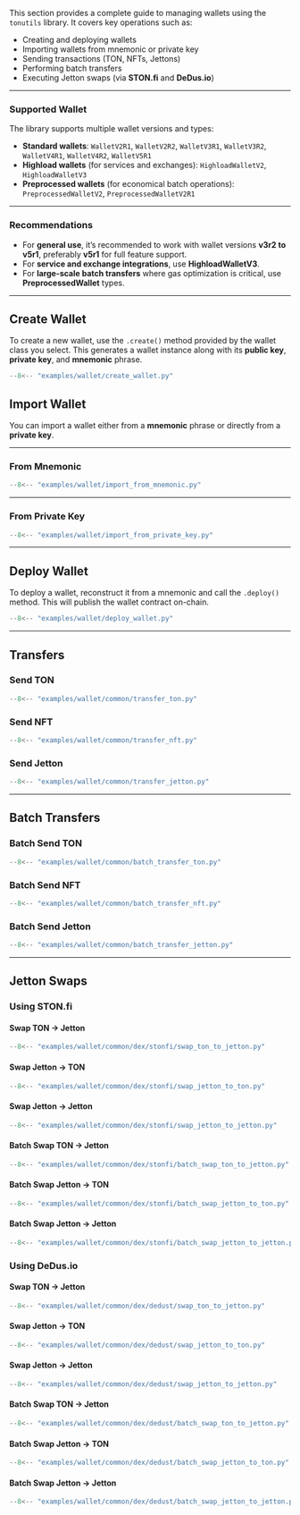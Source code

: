 This section provides a complete guide to managing wallets using the `tonutils` library.
It covers key operations such as:

* Creating and deploying wallets
* Importing wallets from mnemonic or private key
* Sending transactions (TON, NFTs, Jettons)
* Performing batch transfers
* Executing Jetton swaps (via **STON.fi** and **DeDus.io**)

---

### Supported Wallet

The library supports multiple wallet versions and types:

* **Standard wallets**:
  `WalletV2R1`, `WalletV2R2`, `WalletV3R1`, `WalletV3R2`, `WalletV4R1`, `WalletV4R2`, `WalletV5R1`
* **Highload wallets** (for services and exchanges):
  `HighloadWalletV2`, `HighloadWalletV3`
* **Preprocessed wallets** (for economical batch operations):
  `PreprocessedWalletV2`, `PreprocessedWalletV2R1`

---

### Recommendations

* For **general use**, it’s recommended to work with wallet versions **v3r2 to v5r1**, preferably **v5r1** for full feature support.
* For **service and exchange integrations**, use **HighloadWalletV3**.
* For **large-scale batch transfers** where gas optimization is critical, use **PreprocessedWallet** types.

---

## Create Wallet

To create a new wallet, use the `.create()` method provided by the wallet class you select.
This generates a wallet instance along with its **public key**, **private key**, and **mnemonic** phrase.

```python
--8<-- "examples/wallet/create_wallet.py"
```

## Import Wallet

You can import a wallet either from a **mnemonic** phrase or directly from a **private key**.

---

### From Mnemonic

```python
--8<-- "examples/wallet/import_from_mnemonic.py"
```

---

### From Private Key

```python
--8<-- "examples/wallet/import_from_private_key.py"
```

---

## Deploy Wallet

To deploy a wallet, reconstruct it from a mnemonic and call the `.deploy()` method.
This will publish the wallet contract on-chain.

```python
--8<-- "examples/wallet/deploy_wallet.py"
```

---

## Transfers

### Send TON

```python
--8<-- "examples/wallet/common/transfer_ton.py"
```

### Send NFT

```python
--8<-- "examples/wallet/common/transfer_nft.py"
```

### Send Jetton

```python
--8<-- "examples/wallet/common/transfer_jetton.py"
```

---

## Batch Transfers

### Batch Send TON

```python
--8<-- "examples/wallet/common/batch_transfer_ton.py"
```

### Batch Send NFT

```python
--8<-- "examples/wallet/common/batch_transfer_nft.py"
```

### Batch Send Jetton

```python
--8<-- "examples/wallet/common/batch_transfer_jetton.py"
```

---

## Jetton Swaps

### Using STON.fi

#### Swap TON → Jetton

```python
--8<-- "examples/wallet/common/dex/stonfi/swap_ton_to_jetton.py"
```

#### Swap Jetton → TON

```python
--8<-- "examples/wallet/common/dex/stonfi/swap_jetton_to_ton.py"
```

#### Swap Jetton → Jetton

```python
--8<-- "examples/wallet/common/dex/stonfi/swap_jetton_to_jetton.py"
```

#### Batch Swap TON → Jetton

```python
--8<-- "examples/wallet/common/dex/stonfi/batch_swap_ton_to_jetton.py"
```

#### Batch Swap Jetton → TON

```python
--8<-- "examples/wallet/common/dex/stonfi/batch_swap_jetton_to_ton.py"
```

#### Batch Swap Jetton → Jetton

```python
--8<-- "examples/wallet/common/dex/stonfi/batch_swap_jetton_to_jetton.py"
```

### Using DeDus.io

#### Swap TON → Jetton

```python
--8<-- "examples/wallet/common/dex/dedust/swap_ton_to_jetton.py"
```

#### Swap Jetton → TON

```python
--8<-- "examples/wallet/common/dex/dedust/swap_jetton_to_ton.py"
```

#### Swap Jetton → Jetton

```python
--8<-- "examples/wallet/common/dex/dedust/swap_jetton_to_jetton.py"
```

#### Batch Swap TON → Jetton

```python
--8<-- "examples/wallet/common/dex/dedust/batch_swap_ton_to_jetton.py"
```

#### Batch Swap Jetton → TON

```python
--8<-- "examples/wallet/common/dex/dedust/batch_swap_jetton_to_ton.py"
```

#### Batch Swap Jetton → Jetton

```python
--8<-- "examples/wallet/common/dex/dedust/batch_swap_jetton_to_jetton.py"
```
